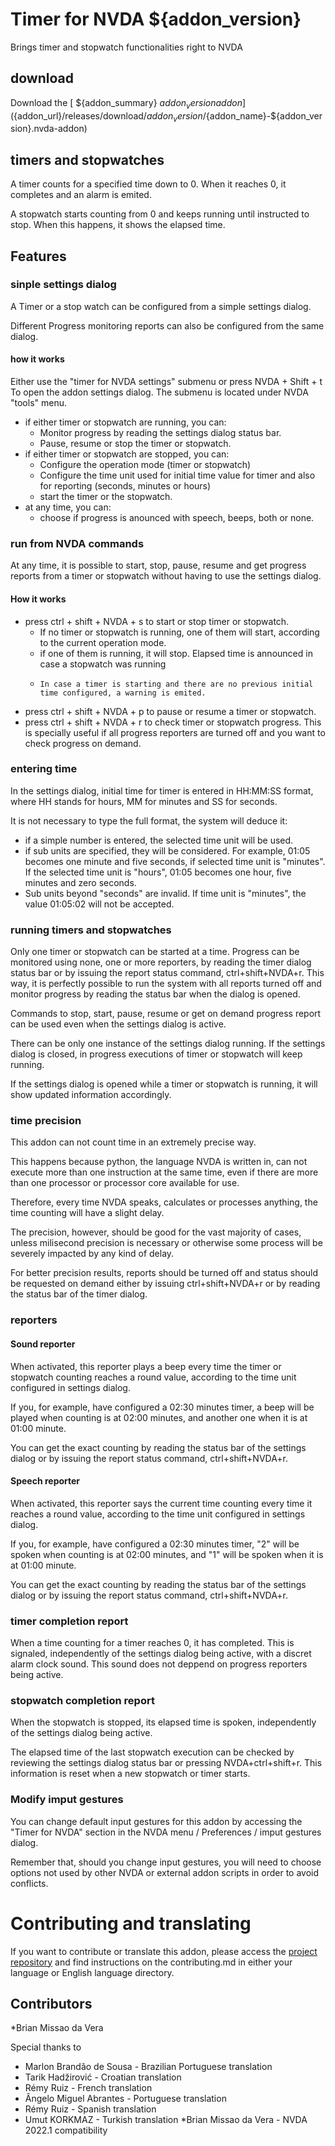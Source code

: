 # Timer for NVDA ${addon_version}
Brings timer and stopwatch functionalities right to NVDA

## download

Download the [ ${addon_summary} ${addon_version} addon](${addon_url}/releases/download/${addon_version}/${addon_name}-${addon_version}.nvda-addon)

## timers and stopwatches

A timer counts for a specified time down to 0. When it reaches 0, it completes and an alarm is emited.

A stopwatch starts counting from 0 and keeps running until instructed to stop. When this happens, it shows the elapsed time.

## Features

### sinple settings dialog

A Timer or a stop watch can be configured from a simple settings dialog.

Different Progress monitoring reports  can also be configured from the same dialog.

#### how it works

Either use the "timer for NVDA settings" submenu  or press NVDA + Shift + t To open the addon settings dialog.
The submenu is located under NVDA "tools" menu.

* if either timer or stopwatch are running, you can:
    * Monitor progress by reading the settings dialog status bar.
    * Pause, resume or stop the timer or stopwatch.
* if either timer or stopwatch are stopped, you can:
    * Configure the operation mode (timer or stopwatch)
    * Configure  the time unit used for initial time value  for timer and also for reporting (seconds, minutes or hours)
    * start the timer or the stopwatch.
* at any time, you can:
    * choose if progress is anounced with speech, beeps, both or none.

### run from NVDA commands

At any time, it is possible to start, stop, pause, resume and get progress reports from a timer or stopwatch without having to use the settings dialog.

#### How it works

* press ctrl + shift + NVDA + s to start or stop timer or stopwatch.
    * If no timer or stopwatch is running, one of them will start, according to the current operation mode.
    * if one of them is running, it will stop. Elapsed time is announced in case a stopwatch was running
    *     In case a timer is starting and there are no previous initial time configured, a warning is emited.
* press ctrl + shift + NVDA + p to pause or resume a timer or stopwatch.
* press ctrl + shift + NVDA + r to check timer or stopwatch progress. This is specially useful if all progress reporters are turned off and you want to check progress on demand.

### entering time

In the settings dialog, initial time for timer is entered in HH:MM:SS format, where HH stands for hours, MM for minutes and SS for seconds.

It is not necessary to type the full format, the system will deduce it:

* if a simple number is entered, the selected time unit will be used.
* if sub units are specified, they will be considered. For example, 01:05 becomes one minute and five seconds, if selected time unit is "minutes".
If the selected time unit is "hours", 01:05 becomes one hour, five minutes and zero seconds.
* Sub units beyond "seconds" are invalid. If time unit is "minutes", the value 01:05:02 will not be accepted.

### running timers and stopwatches

Only one timer or stopwatch can be started at a time.
Progress can be monitored using none, one or more reporters, by reading the timer dialog status bar or by issuing the report status command, ctrl+shift+NVDA+r.
This way, it is perfectly possible to run the system with all reports turned off and monitor progress by reading the status bar when the dialog is opened.

Commands to stop, start, pause, resume or get on demand progress report can be used even when the settings dialog is active.

There can be only one instance of the settings dialog running. If the settings dialog is closed, in progress executions of timer or stopwatch will keep running.

If the settings dialog is opened while a timer or stopwatch is running, it will show updated information accordingly.

### time precision

This addon can not count time in an extremely precise way.

This happens because python, the language NVDA is written in, can not execute more than one instruction at the same time, even if there are more than one processor or processor core available for use.

Therefore, every time NVDA speaks, calculates or processes anything, the time counting will have a slight delay.

The precision, however, should be good for the vast majority of cases, unless milisecond precision is necessary or otherwise some process will be severely impacted by any kind of delay.

For better precision results, reports should be turned off and status should be requested on demand either by issuing ctrl+shift+NVDA+r or by reading the status bar of the timer dialog.

### reporters

#### Sound reporter

When activated, this reporter plays a beep every time the timer or stopwatch counting reaches a round value, according to the time unit configured  in settings dialog.

If you, for example, have configured a 02:30 minutes timer, a beep will be played when counting is at 02:00 minutes, and another one when it is at 01:00 minute.

You can get the exact counting by reading the status bar of the settings dialog or by issuing the report status command, ctrl+shift+NVDA+r.

#### Speech reporter

When activated, this reporter says the current time counting every time it reaches a round value, according to the time unit configured  in settings dialog.

If you, for example, have configured a 02:30 minutes timer, "2" will be spoken when counting is at 02:00 minutes, and "1" will be spoken when it is at 01:00 minute.

You can get the exact counting by reading the status bar of the settings dialog or by issuing the report status command, ctrl+shift+NVDA+r.

### timer completion report

When a time counting for a timer reaches 0, it has completed. This is signaled, independently of the settings dialog being active, with a discret alarm clock sound. This sound does not deppend on progress reporters being active.

### stopwatch completion report

When the stopwatch is stopped, its elapsed time is spoken, independently of the settings dialog being active.

The elapsed time of the last stopwatch execution can be checked by reviewing the settings dialog status bar or pressing NVDA+ctrl+shift+r. This information is reset when a new stopwatch or timer starts.

### Modify imput gestures

You can change default input gestures for this addon by accessing the "Timer for NVDA" section in the NVDA menu / Preferences / imput gestures dialog.

Remember that, should you change input gestures, you will need to choose options not used by other NVDA or external addon scripts in order to avoid conflicts.

# Contributing and translating

If you want to contribute or translate this addon, please access the [project repository](${addon_url}) and find instructions on the contributing.md in either your language or English language directory.

## Contributors

*Brian Missao da Vera

Special thanks to

* Marlon Brandão de Sousa - Brazilian Portuguese translation
* Tarik Hadžirović - Croatian translation
* Rémy Ruiz - French translation
* Ângelo Miguel Abrantes - Portuguese translation
* Rémy Ruiz - Spanish translation
* Umut KORKMAZ - Turkish translation
*Brian Missao da Vera - NVDA 2022.1 compatibility
